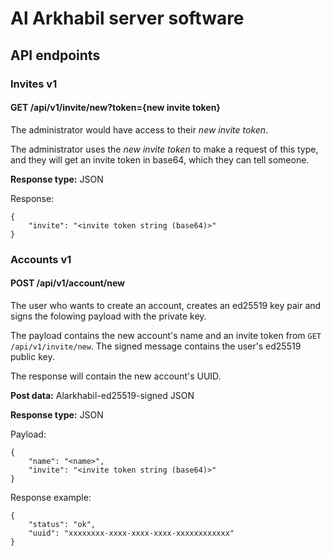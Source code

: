 # Al Arkhabil server software

## API endpoints

### Invites v1

#### GET /api/v1/invite/new?token={new invite token}

The administrator would have access to their *new invite token*.

The administrator uses the *new invite token* to make a request of this type, and they will get an invite token in base64, which they can tell someone.

**Response type:** JSON

Response:

```
{
    "invite": "<invite token string (base64)>"
}
```

### Accounts v1

#### POST /api/v1/account/new

The user who wants to create an account, creates an ed25519 key pair and signs the folowing payload with the private key.

The payload contains the new account's name and an invite token from `GET /api/v1/invite/new`.
The signed message contains the user's ed25519 public key.

The response will contain the new account's UUID.

**Post data:** Alarkhabil-ed25519-signed JSON

**Response type:** JSON

Payload:

```
{
    "name": "<name>",
    "invite": "<invite token string (base64)>"
}
```

Response example:

```
{
    "status": "ok",
    "uuid": "xxxxxxxx-xxxx-xxxx-xxxx-xxxxxxxxxxxx"
}
```
